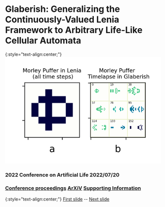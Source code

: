 
# Glaberish: Generalizing the Continuously-Valued Lenia Framework to Arbitrary Life-Like Cellular Automata 

{:style="text-align:center;"}
![teaser figure showing Orbium and s613 CA](https://raw.githubusercontent.com/riveSunder/yuca/master/assets/glaberish/morley_timelapse.png)

### 2022 Conference on Artificial Life 2022/07/20
### [Conference proceedings](https://direct.mit.edu/isal/isal/volume/34) [ArXiV](https://arxiv.org/abs/2205.10463) [Supporting Information](https://rivesunder.github.io)

{:style="text-align:center;"}
[First slide](https://rivesunder.github.io/yuca/g_slide_000) -- [Next slide](https://rivesunder.github.io/yuca/g_slide_001)
